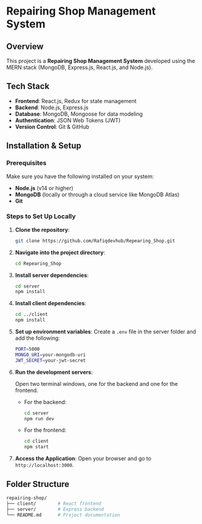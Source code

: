 # Repairing Shop Management System

## Overview

This project is a **Repairing Shop Management System** developed using the MERN stack (MongoDB, Express.js, React.js, and Node.js).

## Tech Stack

- **Frontend**: React.js, Redux for state management
- **Backend**: Node.js, Express.js
- **Database**: MongoDB, Mongoose for data modeling
- **Authentication**: JSON Web Tokens (JWT)
- **Version Control**: Git & GitHub

## Installation & Setup

### Prerequisites

Make sure you have the following installed on your system:

- **Node.js** (v14 or higher)
- **MongoDB** (locally or through a cloud service like MongoDB Atlas)
- **Git**

### Steps to Set Up Locally

1. **Clone the repository**:

   ```bash
   git clone https://github.com/Rafiqdevhub/Repearing_Shop.git
   ```

2. **Navigate into the project directory**:

   ```bash
   cd Repearing_Shop
   ```

3. **Install server dependencies**:

   ```bash
   cd server
   npm install
   ```

4. **Install client dependencies**:

   ```bash
   cd ../client
   npm install
   ```

5. **Set up environment variables**:
   Create a `.env` file in the server folder and add the following:

   ```bash
   PORT=5000
   MONGO_URI=your-mongodb-uri
   JWT_SECRET=your-jwt-secret
   ```

6. **Run the development servers**:

   Open two terminal windows, one for the backend and one for the frontend.

   - For the backend:

     ```bash
     cd server
     npm run dev
     ```

   - For the frontend:
     ```bash
     cd client
     npm start
     ```

7. **Access the Application**:
   Open your browser and go to `http://localhost:3000`.

## Folder Structure

```bash
repairing-shop/
├── client/        # React frontend
├── server/        # Express backend
└── README.md      # Project documentation
```
